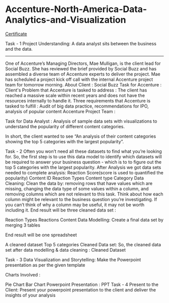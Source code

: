 # Accenture-North-America-Data-Analytics-and-Visualization
[Certificate](https://forage-uploads-prod.s3.amazonaws.com/completion-certificates/Accenture%20North%20America/hzmoNKtzvAzXsEqx8_Accenture%20North%20America_zpgwj5pZFJHf2LQLC_1716323567451_completion_certificate.pdf)


Task - 1
Project Understanding:
A data analyst sits between the business and the data.
__________________________________________________________________________________________________________________________

One of Accenture’s Managing Directors, Mae Mulligan, is the client lead for Social Buzz.
She has reviewed the brief provided by Social Buzz and has assembled a diverse team of Accenture experts to deliver the project.
Mae has scheduled a project kick off call with the internal Accenture project team for tomorrow morning.
About Client : Social Buzz
Task for Accenture :
Client's Problem that Accenture is tasked to address : The client has reached a massive scale within recent years and does not have the resources internally to handle it.
Three requirements that Accenture is tasked to fulfill : Audit of big data practice, recommendations for IPO, analysis of popular content
Accenture Project Team :


Task for Data Analyst :
Analysis of sample data sets with visualizations to understand the popularity of different content categories.

In short, the client wanted to see “An analysis of their content categories showing the top 5 categories with the largest popularity”.

Task - 2
Often you won’t need all these datasets to find what you’re looking for.
So, the first step is to use this data model to identify which datasets will be required to answer your business question - which is to to figure out the top 5 categories with the largest popularity.
After Analysis we got data sets needed to complete analysis:
Reaction Score(score is used to quantified the popularity)
Content ID
Reaction Types
Content type
Category
Data Cleaning:
Clean the data by:
removing rows that have values which are missing,
changing the data type of some values within a column, and
removing columns which are not relevant to this task.
Think about how each column might be relevant to the business question you’re investigating. If you can’t think of why a column may be useful, it may not be worth including it.
End result will be three cleaned data set :

Reaction Types
Reactions
Content
Data Modelling:
Create a final data set by merging 3 tables

End result will be one spreadsheet

A cleaned dataset
Top 5 categories
Cleaned Data set:
So, the cleaned data set after data modelling & data cleaning : Cleaned Dataset

Task - 3
Data Visualization and Storytelling:
Make the Powerpoint presentation as per the given template

Charts Involved :

Pie Chart
Bar Chart
Powerpoint Presentation : PPT
Task - 4
Present to the Client:
Present your powerpoint presentation to the client and deliver the insights of your analysis
